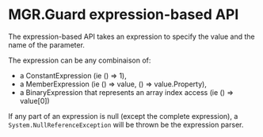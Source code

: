 MGR.Guard expression-based API
===

The expression-based API takes an expression to specify the value
and the name of the parameter.

The expression can be any combinaison of:

- a ConstantExpression (ie () => 1),
- a MemberExpression (ie () => value, () => value.Property),
- a BinaryExpression that represents an array index access (ie () => value[0])

If any part of an expression is null (except the complete expression), a ```System.NullReferenceException``` will be thrown be the expression parser.
